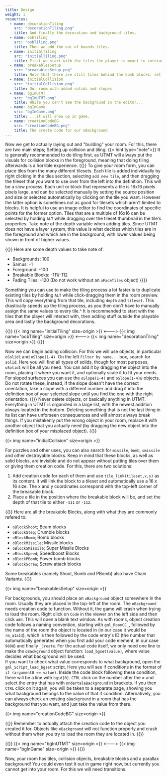 ```yaml
---
title: Design
weight: 1
resources:
  - name: decorationTiling
    src: "decorationTiling.png"
    title: And finally the decoration and background tiles.
  - name: oobTiling
    src: "oobTiling.png"
    title: Then we add the out of bounds tiles.
  - name: initialTiling
    src: "initialTiling.png"
    title: First we start with the tiles the player is meant to interact with.
  - name: breakablesSetup
    src: "breakablesSetup.png"
    title: Note that there are still tiles behind the bomb blocks, set at depth "-111"
  - name: initialCollision
    src: "initialCollision.png"
    title: Our room with added solids and slopes
  - name: bgInUTMT
    src: "bgInUTMT.png"
    title: While you can't see the background in the editor...
  - name: bgInGame
    src: "bgInGame.png"
    title: ...it will show up in game.
  - name: creationCodeBG
    src: "creationCodeBG.png"
    title: The create code for our oBackground
---
```


Now we get to actually laying out and "building" your room. For this, there are two main steps; Setting up collision and tiling.
{{< hint type="note">}}
It is generally recommended to do tiling first, as UTMT will always put the visuals for collision blocks in the foreground, meaning that doing tiling afterwards is a horrible experience. 
{{</hint>}}
To give your room form, you can place tiles from the many different tilesets. Each tile is added individually by right clicking in the tiles section, selecting `add new tile`, and then dragging the tileset that you want to use over from the left into the definition. This will be a slow process. Each unit or block that represents a tile is 16x16 pixels pixels large, and can be selected manually by setting the source position and size or selected automatically by clicking on the tile you want. However the latter option is sometimes not as good for tilesets which aren't limited to blocks. It is helpful to use an image editor to find the coordinates of specific points for the former option. Tiles that are a multiple of 16x16 can be selected by holding `ALT` while dragging over the tileset thumbnail in the tile's properties.
Take note of the depth variable when adding tiles. Since UTMT does not have a layer system, this value is what decides which tiles are in the foreground and which are in the background, with lower values being shown in front of higher values.

{{<hint type="tip">}}
Here are some depth values to take note of:
- Backgrounds: 100
- Samus: -1
- Foreground: -100
- Breakable Blocks: -111/-112
- Fading Tiles: -120 (Do not work without an `oFadeTiles` object)
{{</hint>}}

Something you can use to make the tiling process a lot faster is to duplicate existing tiles by holding `ALT` while click-dragging them in the room preview. This will copy everything from that tile, including `depth` and `tileset`. This drastically speeds up the tiling process, as you then don't have to manually assign the same values to every tile.^
It is recommended to start with the tiles that the player will interact with, then adding stuff outside the playable area and lastly the background decorations.

{{<columns>}}
{{< img name="initialTiling" size=origin >}}
<--->
{{< img name="oobTiling" size=origin >}}
<--->
{{< img name="decorationTiling" size=origin >}}
{{</columns>}}

Now we can begin adding collision. For this we will use objects, in particular `oSolid1` and `oSlope(1-4)`. On the left `Filter by name...` box, search for `solid`. Here you will find all types of solids, though for most purposes, `oSolid1` will be all you need. You can add it by dragging the object into the room, placing it where you want it, and optionally scale it to fit your needs. For sloped surfaces you can use the `oSlope(1-4)` and `oSlope(1-4)B` objects. Do not rotate these, instead, if the slope doesn't have the correct orientation, take a slope with a different number and drag it into the definition box of your selected slope until you find the one with the right orientation.
{{<hint type="warning">}}
Never delete objects, or basically anything in UTMT. Everything in UTMT is organized in a large list, with the newest addition always located in the bottom. Deleting something that is not the last thing in its list can have unforseen consequences and will almost always break things. If you mistakenly put the wrong object in your room, replace it with another object that you actually need (by dragging the new object into the definition box of your misplaced object).
{{</hint>}}

{{< img name="initialCollision" size=origin >}}

For puzzles and other uses, you can also search for `missile`, `bomb`, `smissile` and other destroyable blocks. Keep in mind that these blocks, as well as solid blocks, are invisible and do not appear without putting tiles over them or giving them creation code. 
For this, there are two solutions:
1. Add creation code for each of them and use `tile_link(tileset,x,y)` as its content. It will link the block to a tileset and automatically use a 16 x 16 size. The x and y coordinates correspond with the top-left corner of the breakable block.
2. Place a tile in the position where the breakable block will be, and set the depth of that tile to either `-111` or `-112`.

{{<hint type="tip">}}
Here are all the breakable Blocks, along with what they are commonly refered to:
- `oBlockShoot`; Beam blocks
- `oBlockStep`; Crumble blocks
- `oBlockBomb`; Bomb blocks
- `oBlockMissile`; Missile blocks
- `oBlockSMissile`; Super Missile Blocks
- `oBlockSpeed`; Speedboost Blocks
- `oBlockPBomb`; Power bomb blocks
- `oBlockScrew`; Screw attack blocks  

Some breakables (namely Shoot, Bomb and PBomb) also have Chain Variants.
{{</hint>}}

{{< img name="breakablesSetup" size=origin >}}

For backgrounds, you should place an `oBackground` object somewhere in the room. Usually they are placed in the top-left of the room. The `oBackground` needs creation code to function. Without it, the game will crash when trying to load the room. Right click on `Code` in the viewer on the left side and then click `add`. This will open a blank text window. As with rooms, object creation code follows a naming convention, starting with `gml_RoomCC_`, followed by the name of the room the object is located in (in our case it would be `rm_a1a13`), which is then followed by the code entry's ID (the number that automatically generates when you first add your code element, in our case `9808`) and finally `_Create`.
For the actual code itself, we only need one line to make the `oBackground` object function: `load_bgset(value)`, where value decides what background will be used.  
If you want to check what value corresponds to what background, open the `gml_Script_load_bgset` script. Here you will see if conditions in the format of `if (argument0 == value)`. Inside the code block following these condition, there will be a line with `bgid[0]`. `CTRL` click on the number after the = and select the entry that has with `UndertaleBackground` in brackets. If you then `CTRL` click on it again, you will be taken to a separate page, showing you what background belongs to the value of that if condition.
Alternatively, you can always check an existing `oBackground` in a room that has the background that you want, and just take the value from there.

{{< img name="creationCodeBG" size=origin >}}

{{<hint type="note">}}
Remember to actually attach the creation code to the object you created it for. Objects like `oBackground` will not function properly and crash without them when you try to load the room they are located in.
{{</hint>}}

{{<columns>}}
{{< img name="bgInUTMT" size=origin >}}
<--->
{{< img name="bgInGame" size=origin >}}
{{</columns>}}

Now, your room has tiles, collision objects, breakable blocks and a parallax background! You could even test it out in game right now, but currently you cannot get into your room. For this we will need transitions.